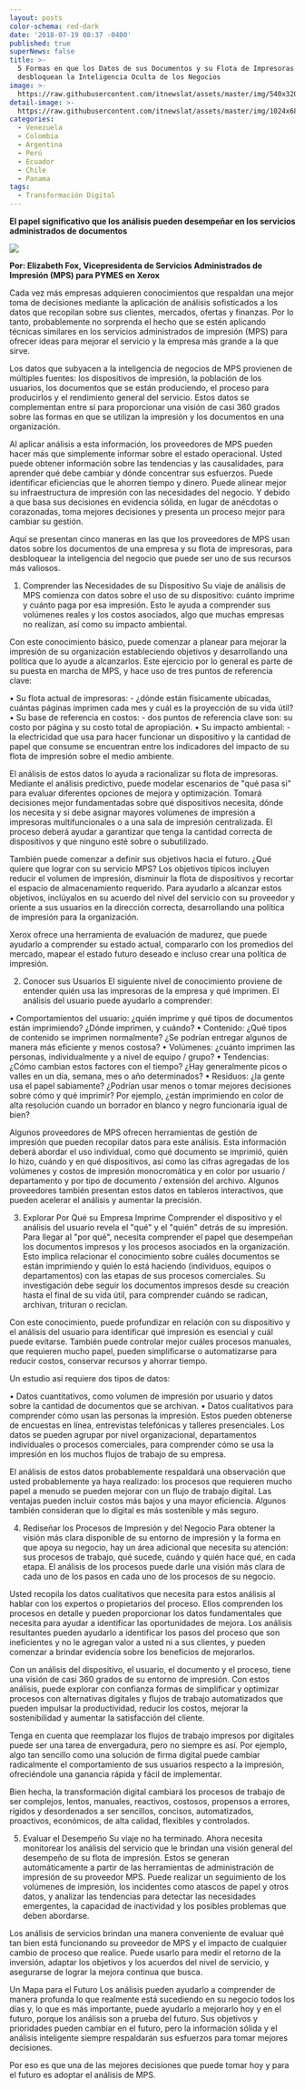 ```yaml
---
layout: posts
color-schema: red-dark
date: '2018-07-19 08:37 -0400'
published: true
superNews: false
title: >-
  5 Formas en que los Datos de sus Documentos y su Flota de Impresoras
  desbloquean la Inteligencia Oculta de los Negocios
image: >-
  https://raw.githubusercontent.com/itnewslat/assets/master/img/540x320/Uso-de-Aplicaciones-p.jpg
detail-image: >-
  https://raw.githubusercontent.com/itnewslat/assets/master/img/1024x680/Uso-de-Aplicaciones-g.jpg
categories:
  - Venezuela
  - Colombia
  - Argentina
  - Perú
  - Ecuador
  - Chile
  - Panama
tags:
  - Transformación Digital
---
```

**El papel significativo que los análisis pueden desempeñar en los servicios administrados de documentos**

![](https://raw.githubusercontent.com/itnewslat/assets/master/img/300x300/Elizabeth-Fox.jpg)

**Por: Elizabeth Fox, Vicepresidenta de Servicios Administrados de Impresión (MPS) para PYMES en Xerox** 

Cada vez más empresas adquieren conocimientos que respaldan una mejor toma de decisiones mediante la aplicación de análisis sofisticados a los datos que recopilan sobre sus clientes, mercados, ofertas y finanzas. Por lo tanto, probablemente no sorprenda el hecho  que se estén aplicando técnicas similares en los servicios administrados de impresión (MPS) para ofrecer ideas para mejorar el servicio y la empresa más grande a la que sirve.

Los datos que subyacen a la inteligencia de negocios de MPS provienen de múltiples fuentes: los dispositivos de impresión, la población de los usuarios, los documentos que se están produciendo, el proceso para producirlos y el rendimiento general del servicio. Estos datos se complementan entre sí para proporcionar una visión de casi 360 grados sobre las formas en que se utilizan la impresión y los documentos en una organización.

Al aplicar análisis a esta información, los proveedores de MPS pueden hacer más que simplemente informar sobre el estado operacional. Usted puede obtener información sobre las tendencias y las causalidades, para aprender qué debe cambiar y dónde concentrar sus esfuerzos. Puede identificar eficiencias que le ahorren tiempo y dinero. Puede alinear mejor su infraestructura de impresión con las necesidades del negocio. Y debido a que basa sus decisiones en evidencia sólida, en lugar de anécdotas o corazonadas, toma mejores decisiones y presenta un proceso mejor para cambiar su gestión.

Aquí se presentan cinco maneras en las que los proveedores de MPS usan datos sobre los documentos de una empresa y su flota de impresoras, para desbloquear la inteligencia del negocio que puede ser uno de sus recursos más valiosos.


1. Comprender las Necesidades de su Dispositivo 
Su viaje de análisis de MPS comienza con datos sobre el uso de su dispositivo: cuánto imprime y cuánto paga por esa impresión. Esto le ayuda a comprender sus volúmenes reales y los costos asociados, algo que muchas empresas no realizan, así como su impacto ambiental.

Con este conocimiento básico, puede comenzar a planear para mejorar la impresión de su organización estableciendo objetivos y desarrollando una política que lo ayude a alcanzarlos. Este ejercicio por lo general es parte de su puesta en marcha de MPS, y hace uso de tres puntos de referencia clave:

•   Su flota actual de impresoras: - ¿dónde están físicamente ubicadas, cuántas páginas imprimen cada mes y cuál es la proyección de su vida útil?
•   Su base de referencia en costos: - dos puntos de referencia clave son: su costo por página y su costo total de apropiación.
•   Su impacto ambiental: - la electricidad que usa para hacer funcionar un dispositivo y la cantidad de papel que consume se encuentran entre los indicadores del impacto de su flota de impresión sobre el medio ambiente.

El análisis de estos datos lo ayuda a racionalizar su flota de impresoras. Mediante el análisis predictivo, puede modelar escenarios de "qué pasa si" para evaluar diferentes opciones de mejora y optimización. Tomará decisiones mejor fundamentadas sobre qué dispositivos necesita, dónde los necesita y si debe asignar mayores volúmenes de impresión a impresoras multifuncionales o a una sala de impresión centralizada. El proceso deberá ayudar a garantizar que tenga la cantidad correcta de dispositivos y que ninguno esté sobre o subutilizado.

También puede comenzar a definir sus objetivos hacia el futuro. ¿Qué quiere que lograr con su servicio MPS? Los objetivos típicos incluyen reducir el volumen de impresión, disminuir la flota de dispositivos y recortar el espacio de almacenamiento requerido. Para ayudarlo a alcanzar estos objetivos, inclúyalos en su acuerdo del nivel del servicio con su proveedor y oriente a sus usuarios en la dirección correcta, desarrollando una política de impresión para la organización.

Xerox ofrece una herramienta de evaluación de madurez, que puede ayudarlo a comprender su estado actual, compararlo con los promedios del mercado, mapear el estado futuro deseado e incluso crear una política de impresión.


2. Conocer sus Usuarios 
El siguiente nivel de conocimiento proviene de entender quién usa las impresoras de la empresa y qué imprimen. El análisis del usuario puede ayudarlo a comprender:

•  Comportamientos del usuario: ¿quién imprime y qué tipos de   documentos están imprimiendo? ¿Dónde imprimen, y cuándo?
•  Contenido: ¿Qué tipos de contenido se imprimen normalmente? ¿Se podrían entregar algunos de manera más eficiente y menos costosa?
•  Volúmenes: ¿cuánto imprimen las personas, individualmente y a nivel de equipo / grupo?
•  Tendencias: ¿Cómo cambian estos factores con el tiempo? ¿Hay generalmente picos o valles en un día, semana, mes o año determinados?
•  Residuos: ¿la gente usa el papel sabiamente? ¿Podrían usar menos o tomar mejores decisiones sobre cómo y qué imprimir? Por ejemplo, ¿están imprimiendo en color de alta resolución cuando un borrador en blanco y negro funcionaría igual de bien?

Algunos proveedores de MPS ofrecen herramientas de gestión de impresión que pueden recopilar datos para este análisis. Esta información deberá abordar el uso individual, como qué documento se imprimió, quién lo hizo, cuándo y en qué dispositivos, así como las cifras agregadas de los volúmenes y costos de impresión monocromática y en color por usuario / departamento y por tipo de documento / extensión del archivo. Algunos proveedores también presentan estos datos en tableros interactivos, que pueden acelerar el análisis y aumentar la precisión.

3. Explorar Por Qué su Empresa Imprime
Comprender el dispositivo y el análisis del usuario revela el "qué" y el "quién" detrás de su impresión. Para llegar al "por qué", necesita comprender el papel que desempeñan los documentos impresos y los procesos asociados en la organización. Esto implica relacionar el conocimiento sobre cuáles documentos se están imprimiendo y quién lo está haciendo (individuos, equipos o departamentos) con las etapas de sus procesos comerciales. Su investigación debe seguir los documentos impresos desde su creación hasta el final de su vida útil, para comprender cuándo se radican, archivan, trituran o reciclan.

Con este conocimiento, puede profundizar en relación con su dispositivo y el análisis del usuario para identificar qué impresión es esencial y cuál puede evitarse. También puede controlar  mejor cuáles procesos manuales, que requieren mucho papel, pueden simplificarse o automatizarse para reducir costos, conservar recursos y ahorrar tiempo.

Un estudio así requiere dos tipos de datos:

•	Datos cuantitativos, como volumen de impresión por usuario y datos sobre la cantidad de documentos que se archivan.
•	Datos cualitativos para comprender cómo usan las personas la impresión. Estos pueden obtenerse de encuestas en línea, entrevistas telefónicas y talleres presenciales. Los datos se pueden agrupar por nivel organizacional, departamentos individuales o procesos comerciales, para comprender cómo se usa la impresión en los muchos flujos de trabajo de su empresa.

El análisis de estos datos probablemente respaldará una observación que usted probablemente ya haya realizado: los procesos que requieren mucho papel a menudo se pueden mejorar con un flujo de trabajo digital. Las ventajas pueden incluir costos más bajos y una mayor eficiencia. Algunos también consideran que lo digital es más sostenible y más seguro.
 

4. Rediseñar los Procesos de Impresión y del Negocio
Para obtener la visión más clara disponible de su entorno de impresión y la forma en que apoya su negocio, hay un área adicional que necesita su atención: sus procesos de trabajo, qué sucede, cuándo y quién hace qué, en cada etapa. El análisis de los procesos puede darle una visión más clara de cada uno de los pasos en cada uno de los procesos de su negocio.

Usted recopila los datos cualitativos que necesita para estos análisis al hablar con los expertos o propietarios del proceso. Ellos comprenden los procesos en detalle y pueden proporcionar los datos fundamentales que necesita para ayudar a identificar las oportunidades de mejora. Los análisis resultantes pueden ayudarlo a identificar los pasos del proceso que son ineficientes y no le agregan valor a usted ni a sus clientes, y pueden comenzar a brindar evidencia sobre los beneficios de mejorarlos.

Con un análisis del dispositivo, el usuario, el documento y el proceso, tiene una visión de casi 360 grados de su entorno de impresión. Con estos análisis, puede explorar con confianza formas de simplificar y optimizar procesos con alternativas digitales y flujos de trabajo automatizados que pueden impulsar la productividad, reducir los costos, mejorar la sostenibilidad y aumentar la satisfacción del cliente.

Tenga en cuenta que reemplazar los flujos de trabajo impresos por digitales puede ser una tarea de envergadura, pero no siempre es así. Por ejemplo, algo tan sencillo como una solución de firma digital puede cambiar radicalmente el comportamiento de sus usuarios respecto a la impresión, ofreciéndole una ganancia rápida y fácil de implementar.

Bien hecha, la transformación digital cambiará los procesos de trabajo de ser complejos, lentos, manuales, reactivos, costosos, propensos a errores, rígidos y desordenados a ser sencillos, concisos, automatizados, proactivos, económicos, de alta calidad, flexibles y controlados. 


5. Evaluar el Desempeño 
Su viaje no ha terminado. Ahora necesita monitorear los análisis del servicio que le brindan una visión general del desempeño de su flota de impresión. Estos se generan automáticamente a partir de las herramientas de administración de impresión de su proveedor MPS. Puede realizar un seguimiento de los volúmenes de impresión, los incidentes como atascos de papel y otros datos, y analizar las tendencias para detectar las necesidades emergentes, la capacidad de inactividad y los posibles problemas que deben abordarse.

Los análisis de servicios brindan una manera conveniente de evaluar qué tan bien está funcionando su proveedor de MPS y el impacto de cualquier cambio de proceso que realice. Puede usarlo para medir el retorno de la inversión, adaptar los objetivos y los acuerdos del nivel de servicio, y asegurarse de lograr la mejora continua que busca.


Un Mapa para el Futuro
Los análisis pueden ayudarlo a comprender de manera profunda  lo que realmente está sucediendo en su negocio todos los días y, lo que es más importante, puede ayudarlo a mejorarlo hoy y en el futuro, porque los análisis son a prueba del futuro. Sus objetivos y prioridades pueden cambiar en el futuro, pero la información sólida y el análisis inteligente siempre respaldarán sus esfuerzos para tomar mejores decisiones.

Por eso es que una de las mejores decisiones que puede tomar hoy y para el futuro es adoptar el análisis de MPS.
